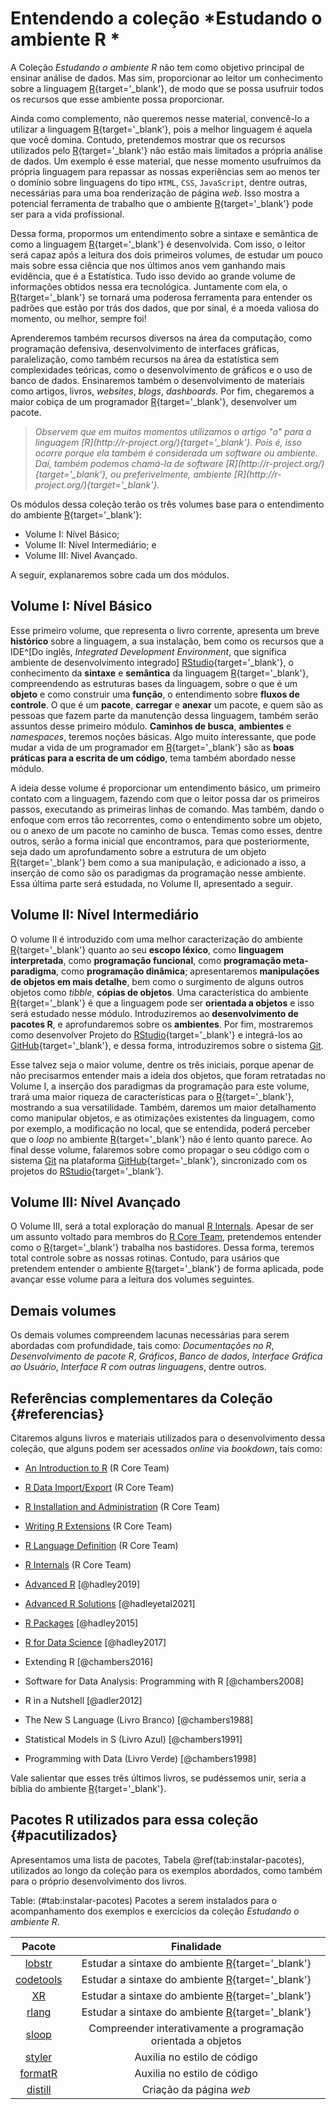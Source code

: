 

# Entendendo a coleção *Estudando o ambiente R *

A Coleção *Estudando o ambiente R* não tem como objetivo principal de ensinar análise de dados. Mas sim, proporcionar ao leitor um conhecimento sobre a linguagem [R](http://r-project.org/){target='_blank'}, de modo que se possa usufruir todos os recursos que esse ambiente possa proporcionar.

Ainda como complemento, não queremos nesse material, convencê-lo a utilizar a linguagem [R](http://r-project.org/){target='_blank'}, pois a melhor linguagem é aquela que você domina. Contudo, pretendemos mostrar que os recursos utilizados pelo [R](http://r-project.org/){target='_blank'} não estão mais limitados a própria análise de dados. Um exemplo é esse material, que nesse momento usufruímos da própria linguagem para repassar as nossas experiências sem ao menos ter o domínio sobre linguagens do tipo `HTML`, `CSS`, `JavaScript`, dentre outras, necessárias para uma boa renderização de página *web*. Isso mostra a potencial ferramenta de trabalho que o ambiente [R](http://r-project.org/){target='_blank'} pode ser para a vida profissional.

Dessa forma, propormos um entendimento sobre a sintaxe e semântica de como a linguagem [R](http://r-project.org/){target='_blank'} é desenvolvida. Com isso, o leitor será capaz após a leitura dos dois primeiros volumes, de estudar um pouco mais sobre essa ciência que nos últimos anos vem ganhando mais evidência, que é a Estatística. Tudo isso devido ao grande volume de informações obtidos nessa era tecnológica. Juntamente com ela, o [R](http://r-project.org/){target='_blank'} se tornará uma poderosa ferramenta para entender os padrões que estão por trás dos dados, que por sinal, é a moeda valiosa do momento, ou melhor, sempre foi!

Aprenderemos também recursos diversos na área da computação, como programação defensiva, desenvolvimento de interfaces gráficas, paralelização, como também recursos na área da estatística sem complexidades teóricas, como o desenvolvimento de gráficos e o uso de banco de dados. Ensinaremos também o desenvolvimento de materiais como artigos, livros, *websites*, *blogs*, *dashboards*. Por fim, chegaremos a maior cobiça de um programador [R](http://r-project.org/){target='_blank'}, desenvolver um pacote.

<blockquote>
<p>
<em> Observem que em muitos momentos utilizamos o artigo "o" para a linguagem [R](http://r-project.org/){target='_blank'}. Pois é, isso ocorre porque ela também é considerada um software ou ambiente. Daí, também podemos chamá-la de software [R](http://r-project.org/){target='_blank'}, ou preferivelmente, ambiente [R](http://r-project.org/){target='_blank'}. </em>
</p>
</blockquote>

Os módulos dessa coleção terão os três volumes base para o entendimento do ambiente [R](http://r-project.org/){target='_blank'}:

- Volume I: Nível Básico;
- Volume II: Nível Intermediário; e 
- Volume III: Nìvel Avançado.

A seguir, explanaremos sobre cada um dos módulos.

## Volume I: Nível Básico

Esse primeiro volume, que representa o livro corrente, apresenta um breve **histórico** sobre a linguagem, a sua instalação, bem como os recursos que a IDE^[Do inglês, *Integrated Development Environment*, que significa ambiente de desenvolvimento integrado] [RStudio](http://rstudio.org/){target='_blank'}, o conhecimento da **sintaxe** e **semântica** da linguagem [R](http://r-project.org/){target='_blank'}, compreendendo as estruturas bases da linguagem, sobre o que é um **objeto** e como construir uma **função**, o entendimento sobre **fluxos de controle**. O que é um **pacote**, **carregar** e **anexar** um pacote, e quem são as pessoas que fazem parte da manutenção dessa linguagem, também serão assuntos desse primeiro módulo. **Caminhos de busca**, **ambientes** e *namespaces*, teremos noções básicas. Algo muito interessante, que pode mudar a vida de um programador em [R](http://r-project.org/){target='_blank'} são as **boas práticas para a escrita de um código**, tema também abordado nesse módulo.

A ideia desse volume é proporcionar um entendimento básico, um primeiro contato com a linguagem, fazendo com que o leitor possa dar os primeiros passos, executando as primeiras linhas de comando. Mas também, dando o enfoque com erros tão recorrentes, como o entendimento sobre um objeto, ou o anexo de um pacote no caminho de busca. Temas como esses, dentre outros, serão a forma inicial que encontramos, para que posteriormente, seja dado um aprofundamento sobre a estrutura de um objeto [R](http://r-project.org/){target='_blank'} bem como a sua manipulação, e adicionado a isso, a inserção de como são os paradigmas da programação nesse ambiente. Essa última parte será estudada, no Volume II, apresentado a seguir.

## Volume II: Nível Intermediário

O volume II é introduzido com uma melhor caracterização do ambiente [R](http://r-project.org/){target='_blank'} quanto ao seu **escopo léxico**, como **linguagem interpretada**, como **programação funcional**, como **programação meta-paradigma**, como **programação dinâmica**; apresentaremos **manipulações de objetos em mais detalhe**, bem como o surgimento de alguns outros objetos como *tibble*, **cópias de objetos**. Uma característica do ambiente [R](http://r-project.org/){target='_blank'} é que a linguagem pode ser **orientada a objetos** e isso será estudado nesse módulo. Introduziremos ao **desenvolvimento de pacotes R**, e aprofundaremos sobre os **ambientes**. Por fim, mostraremos como desenvolver Projeto do [RStudio](http://rstudio.org/){target='_blank'} e integrá-los ao [GitHub](http://github.com/){target='_blank'}, e dessa forma, introduziremos sobre o sistema [Git](https://git-scm.com/).

Esse talvez seja o maior volume, dentre os três iniciais, porque apenar de não precisarmos entender mais a ideia dos objetos, que foram retratadas no Volume I, a inserção dos paradigmas da programação para este volume, trará uma maior riqueza de características para o [R](http://r-project.org/){target='_blank'}, mostrando a sua versatilidade. Também, daremos um maior detalhamento como manipular objetos, e as otimizações existentes da linguagem, como por exemplo, a modificação no local, que se entendida, poderá perceber que o *loop* no ambiente [R](http://r-project.org/){target='_blank'} não é lento quanto parece. Ao final desse volume, falaremos sobre como propagar o seu código com o sistema [Git](https://git-scm.com/) na plataforma [GitHub](http://github.com/){target='_blank'}, sincronizado com os projetos do [RStudio](http://rstudio.org/){target='_blank'}.

## Volume III: Nível Avançado

O Volume III, será a total exploração do manual [R Internals](https://cran.r-project.org/doc/manuals/R-ints.html). Apesar de ser um assunto voltado para membros do [R Core Team](https://www.r-project.org/contributors.html), pretendemos entender como o [R](http://r-project.org/){target='_blank'} trabalha nos bastidores. Dessa forma, teremos total controle sobre as nossas rotinas. Contudo, para usários que pretendem entender o  ambiente [R](http://r-project.org/){target='_blank'} de forma aplicada, pode avançar esse volume para a leitura dos volumes seguintes.

## Demais volumes

Os demais volumes compreendem lacunas necessárias para serem abordadas com profundidade, tais como: *Documentações no R*, *Desenvolvimento de pacote R*, *Gráficos*, *Banco de dados*, *Interface Gráfica ao Usuário*, *Interface R com outras linguagens*, dentre outros.

## Referências complementares da Coleção {#referencias}

Citaremos alguns livros e materiais utilizados para o desenvolvimento dessa coleção, que alguns podem ser acessados *online* via *bookdown*, tais como:


 - [An Introduction to R](https://cran.r-project.org/doc/manuals/r-release/R-intro.html) (R Core Team)
 - [R Data Import/Export](https://cran.r-project.org/doc/manuals/r-release/R-data.html) (R Core Team)
 - [R Installation and Administration](https://cran.r-project.org/doc/manuals/r-release/R-admin.html)  (R Core Team)
 - [Writing R Extensions](https://cran.r-project.org/doc/manuals/r-release/R-exts.html) (R Core Team)
 - [R Language Definition](https://cran.r-project.org/doc/manuals/R-lang.html) (R Core Team)
 - [R Internals](https://cran.r-project.org/doc/manuals/R-ints.html) (R Core Team)
 
 - [Advanced R](https://adv-r.hadley.nz/) [@hadley2019]
 - [Advanced R Solutions](http://advanced-r-solutions.rbind.io/) [@hadleyetal2021]
 - [R Packages](https://r-pkgs.org/index.html) [@hadley2015]
 - [R for Data Science](https://r4ds.had.co.nz/) [@hadley2017]
 - Extending R [@chambers2016]
 - Software for Data Analysis: Programming with R [@chambers2008]
 - R in a Nutshell [@adler2012]
 - The New S Language (Livro Branco) [@chambers1988]
 - Statistical Models in S (Livro Azul) [@chambers1991]
 - Programming with Data (Livro Verde) [@chambers1998]

Vale salientar que esses três últimos livros, se pudéssemos unir, seria a bíblia do ambiente [R](http://r-project.org/){target='_blank'}.

## Pacotes R utilizados para essa coleção {#pacutilizados}

Apresentamos uma lista de pacotes, Tabela \@ref(tab:instalar-pacotes), utilizados ao longo da coleção para os exemplos abordados, como também para o próprio desenvolvimento dos livros.

Table: (\#tab:instalar-pacotes) Pacotes a serem instalados para o acompanhamento dos exemplos e exercícios da coleção *Estudando o ambiente R*.

| Pacote | Finalidade |
|:------:|:---------------------:|
| [lobstr](https://lobstr.r-lib.org/)  | Estudar a sintaxe do ambiente [R](http://r-project.org/){target='_blank'} |
| [codetools](https://cran.r-project.org/package=codetools/)| Estudar a sintaxe do ambiente [R](http://r-project.org/){target='_blank'} |
|[XR](https://cran.r-project.org/package=XR/) | Estudar a sintaxe do ambiente [R](http://r-project.org/){target='_blank'} |
| [rlang](https://rlang.r-lib.org/) | Estudar a sintaxe do ambiente [R](http://r-project.org/){target='_blank'} |
| [sloop](https://sloop.r-lib.org/) | Compreender interativamente a programação orientada a objetos |
| [styler](https://styler.r-lib.org) | Auxilia no estilo de código |
| [formatR](https://yihui.org/formatr) | Auxilia no estilo de código |
| [distill](https://rstudio.github.io/distill/) | Criação da página *web*|





